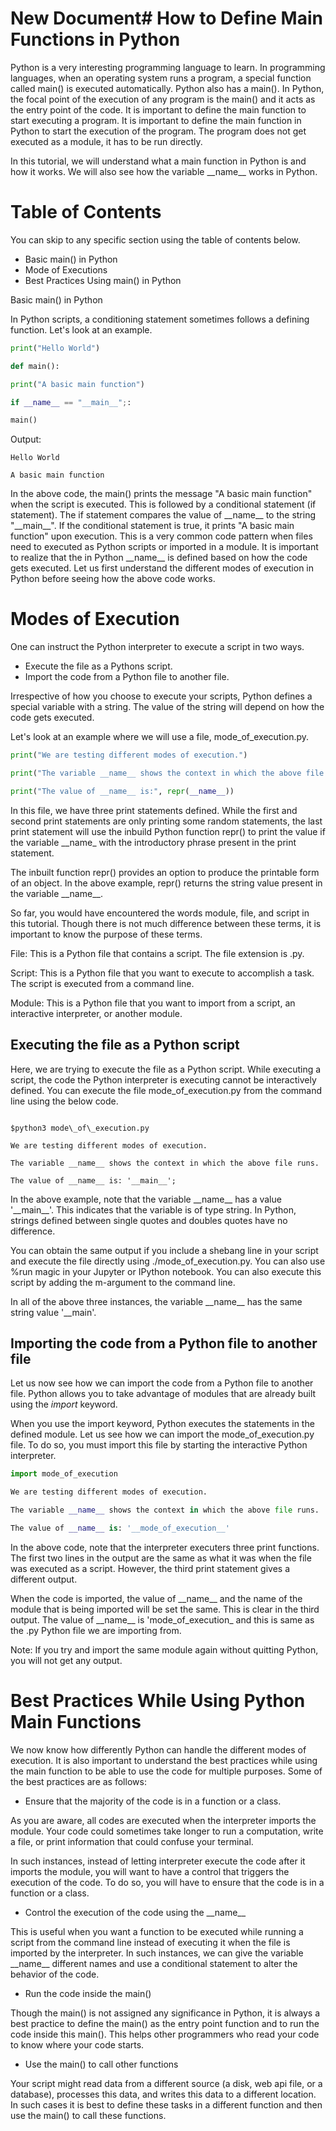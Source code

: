 # New Document# How to Define Main Functions in Python

Python is a very interesting programming language to learn. In programming languages, when an operating system runs a program, a special function called main() is executed automatically. Python also has a main(). In Python, the focal point of the execution of any program is the main() and it acts as the entry point of the code. It is important to define the main function to start executing a program. It is important to define the main function in Python to start the execution of the program. The program does not get executed as a module, it has to be run directly.

In this tutorial, we will understand what a main function in Python is and how it works. We will also see how the variable \_\_name\_\_ works in Python.

# Table of Contents

You can skip to any specific section using the table of contents below.

- Basic main() in Python
- Mode of Executions
- Best Practices Using main() in Python

Basic main() in Python

In Python scripts, a conditioning statement sometimes follows a defining function. Let&#39;s look at an example.

```python
print("Hello World")

def main():

print("A basic main function")

if __name__ == "__main__";:

main()
```

Output:

```
Hello World

A basic main function
```
In the above code, the main() prints the message &quot;A basic main function&quot; when the script is executed. This is followed by a conditional statement (if statement). The if statement compares the value of \_\_name\_\_ to the string &quot;\_\_main\_\_&quot;. If the conditional statement is true, it prints &quot;A basic main function&quot; upon execution. This is a very common code pattern when files need to executed as Python scripts or imported in a module. It is important to realize that the in Python \_\_name\_\_ is defined based on how the code gets executed. Let us first understand the different modes of execution in Python before seeing how the above code works.

# Modes of Execution

One can instruct the Python interpreter to execute a script in two ways.

- Execute the file as a Pythons script.
- Import the code from a Python file to another file.

Irrespective of how you choose to execute your scripts, Python defines a special variable with a string. The value of the string will depend on how the code gets executed.

Let&#39;s look at an example where we will use a file, mode\_of\_execution.py.

```python
print("We are testing different modes of execution.")

print("The variable __name__ shows the context in which the above file runs.")

print("The value of __name__ is:", repr(__name__))
```
In this file, we have three print statements defined. While the first and second print statements are only printing some random statements, the last print statement will use the inbuild Python function repr() to print the value if the variable \_\_name\_ with the introductory phrase present in the print statement.

The inbuilt function repr() provides an option to produce the printable form of an object. In the above example, repr() returns the string value present in the variable \_\_name\_\_.

So far, you would have encountered the words module, file, and script in this tutorial. Though there is not much difference between these terms, it is important to know the purpose of these terms.

File: This is a Python file that contains a script. The file extension is .py.

Script: This is a Python file that you want to execute to accomplish a task. The script is executed from a command line.

Module: This is a Python file that you want to import from a script, an interactive interpreter, or another module.

## Executing the file as a Python script

Here, we are trying to execute the file as a Python script. While executing a script, the code the Python interpreter is executing cannot be interactively defined. You can execute the file mode\_of\_execution.py from the command line using the below code.
``` shell

$python3 mode\_of\_execution.py

We are testing different modes of execution.

The variable __name__ shows the context in which the above file runs.

The value of __name__ is: '__main__';
```
In the above example, note that the variable \_\_name\_\_ has a value &#39;\_\_main\_\_&#39;. This indicates that the variable is of type string. In Python, strings defined between single quotes and doubles quotes have no difference.

You can obtain the same output if you include a shebang line in your script and execute the file directly using ./mode\_of\_execution.py. You can also use %run magic in your Jupyter or IPython notebook. You can also execute this script by adding the m-argument to the command line.

In all of the above three instances, the variable \_\_name\_\_ has the same string value &#39;\_\_main&#39;.

## Importing the code from a Python file to another file

Let us now see how we can import the code from a Python file to another file. Python allows you to take advantage of modules that are already built using the _import_ keyword.

When you use the import keyword, Python executes the statements in the defined module. Let us see how we can import the mode\_of\_execution.py file. To do so, you must import this file by starting the interactive Python interpreter.

```python
import mode_of_execution

We are testing different modes of execution.

The variable __name__ shows the context in which the above file runs.

The value of __name__ is: '__mode_of_execution__'
```
In the above code, note that the interpreter executers three print functions. The first two lines in the output are the same as what it was when the file was executed as a script. However, the third print statement gives a different output.

When the code is imported, the value of \_\_name\_\_ and the name of the module that is being imported will be set the same. This is clear in the third output. The value of \_\_name\_\_ is &#39;mode\_of\_execution\_ and this is same as the .py Python file we are importing from.

Note: If you try and import the same module again without quitting Python, you will not get any output.

# Best Practices While Using Python Main Functions

We now know how differently Python can handle the different modes of execution. It is also important to understand the best practices while using the main function to be able to use the code for multiple purposes. Some of the best practices are as follows:

- Ensure that the majority of the code is in a function or a class.

As you are aware, all codes are executed when the interpreter imports the module. Your code could sometimes take longer to run a computation, write a file, or print information that could confuse your terminal.

In such instances, instead of letting interpreter execute the code after it imports the module, you will want to have a control that triggers the execution of the code. To do so, you will have to ensure that the code is in a function or a class.

- Control the execution of the code using the \_\_name\_\_

This is useful when you want a function to be executed while running a script from the command line instead of executing it when the file is imported by the interpreter. In such instances, we can give the variable \_\_name\_\_ different names and use a conditional statement to alter the behavior of the code.

- Run the code inside the main()

Though the main() is not assigned any significance in Python, it is always a best practice to define the main() as the entry point function and to run the code inside this main(). This helps other programmers who read your code to know where your code starts.

- Use the main() to call other functions

Your script might read data from a different source (a disk, web api file, or a database), processes this data, and writes this data to a different location. In such cases it is best to define these tasks in a different function and then use the main() to call these functions.